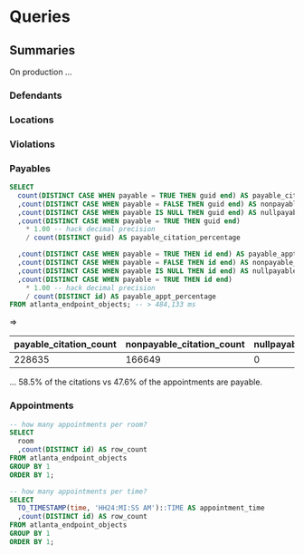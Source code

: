 # Queries

## Summaries

On production ...

### Defendants

### Locations

### Violations

### Payables

```` sql
SELECT
  count(DISTINCT CASE WHEN payable = TRUE THEN guid end) AS payable_citation_count
  ,count(DISTINCT CASE WHEN payable = FALSE THEN guid end) AS nonpayable_citation_count
  ,count(DISTINCT CASE WHEN payable IS NULL THEN guid end) AS nullpayable_citation_count
  ,count(DISTINCT CASE WHEN payable = TRUE THEN guid end)
    * 1.00 -- hack decimal precision
    / count(DISTINCT guid) AS payable_citation_percentage

  ,count(DISTINCT CASE WHEN payable = TRUE THEN id end) AS payable_appt_count
  ,count(DISTINCT CASE WHEN payable = FALSE THEN id end) AS nonpayable_appt_count
  ,count(DISTINCT CASE WHEN payable IS NULL THEN id end) AS nullpayable_appt_count
  ,count(DISTINCT CASE WHEN payable = TRUE THEN id end)
    * 1.00 -- hack decimal precision
    / count(DISTINCT id) AS payable_appt_percentage
FROM atlanta_endpoint_objects; -- > 484,133 ms
````

=>

payable_citation_count | nonpayable_citation_count | nullpayable_citation_count | payable_citation_percentage | payable_appt_count | nonpayable_appt_count | nullpayable_appt_count | payable_appt_percentage
--- | --- | --- | --- | --- | --- | --- | ---
228635 | 166649 | 0 | 0.58499709593149 | 3206357 | 3528592 | 0 | 0.476077398655877


... 58.5% of the citations vs 47.6% of the appointments are payable.


### Appointments

```` sql
-- how many appointments per room?
SELECT
  room
  ,count(DISTINCT id) AS row_count
FROM atlanta_endpoint_objects
GROUP BY 1
ORDER BY 1;
````

```` sql
-- how many appointments per time?
SELECT
  TO_TIMESTAMP(time, 'HH24:MI:SS AM')::TIME AS appointment_time
  ,count(DISTINCT id) AS row_count
FROM atlanta_endpoint_objects
GROUP BY 1
ORDER BY 1;
````
